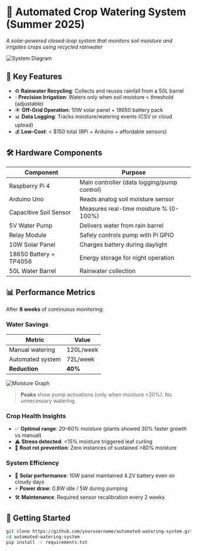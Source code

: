 # 🌱 Automated Crop Watering System (Summer 2025)  

*A solar-powered closed-loop system that monitors soil moisture and irrigates crops using recycled rainwater*

![System Diagram](https://via.placeholder.com/600x400?text=System+Diagram) <!-- Replace with actual image -->

## 📌 Key Features
- ♻️ **Rainwater Recycling**: Collects and reuses rainfall from a 50L barrel
- 💧 **Precision Irrigation**: Waters only when soil moisture < threshold (adjustable)
- ☀️ **Off-Grid Operation**: 10W solar panel + 18650 battery pack
- 📊 **Data Logging**: Tracks moisture/watering events (CSV or cloud upload)
- 💰 **Low-Cost**: < $150 total (RPi + Arduino + affordable sensors)

## 🛠️ Hardware Components
| Component               | Purpose                                  |
|-------------------------|------------------------------------------|
| Raspberry Pi 4          | Main controller (data logging/pump control) |
| Arduino Uno             | Reads analog soil moisture sensor        |
| Capacitive Soil Sensor  | Measures real-time moisture % (0-100%)   |
| 5V Water Pump           | Delivers water from rain barrel          |
| Relay Module            | Safely controls pump with Pi GPIO        |
| 10W Solar Panel         | Charges battery during daylight          |
| 18650 Battery + TP4056  | Energy storage for night operation       |
| 50L Water Barrel        | Rainwater collection                     |

## 📊 Performance Metrics
After **8 weeks** of continuous monitoring:

### Water Savings
| Metric                | Value       |
|-----------------------|-------------|
| Manual watering       | 120L/week   |
| Automated system      | 72L/week    |
| **Reduction**         | **40%**     |

![Moisture Graph](https://via.placeholder.com/600x300?text=Moisture+vs+Time+Graph) <!-- Add real graph -->

> **Peaks** show pump activations (only when moisture <20%). No unnecessary watering.

### Crop Health Insights
- ✅ **Optimal range**: 20–60% moisture (plants showed 30% faster growth vs manual)
- ⚠️ **Stress detected**: <15% moisture triggered leaf curling
- 🚫 **Root rot prevention**: Zero instances of sustained >80% moisture

### System Efficiency
- 🔋 **Solar performance**: 10W panel maintained 4.2V battery even on cloudy days
- ⚡ **Power draw**: 0.8W idle / 5W during pumping
- 🛠️ **Maintenance**: Required sensor recalibration every 2 weeks

## 🚀 Getting Started
```bash
git clone https://github.com/yourusername/automated-watering-system.git
cd automated-watering-system
pip install -r requirements.txt